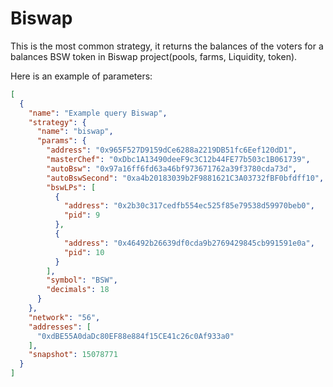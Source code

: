 # Biswap

This is the most common strategy, it returns the balances of the voters for a balances BSW token
in Biswap project(pools, farms, Liquidity, token).

Here is an example of parameters:
```json
[
  {
    "name": "Example query Biswap",
    "strategy": {
      "name": "biswap",
      "params": {
        "address": "0x965F527D9159dCe6288a2219DB51fc6Eef120dD1",
        "masterChef": "0xDbc1A13490deeF9c3C12b44FE77b503c1B061739",
        "autoBsw": "0x97a16ff6fd63a46bf973671762a39f3780cda73d",
        "autoBswSecond": "0xa4b20183039b2F9881621C3A03732fBF0bfdff10",
        "bswLPs": [
          {
            "address": "0x2b30c317cedfb554ec525f85e79538d59970beb0",
            "pid": 9
          },
          {
            "address": "0x46492b26639df0cda9b2769429845cb991591e0a",
            "pid": 10
          }
        ],
        "symbol": "BSW",
        "decimals": 18
      }
    },
    "network": "56",
    "addresses": [
      "0xdBE55A0daDc80EF88e884f15CE41c26c0Af933a0"
    ],
    "snapshot": 15078771
  }
]


```
